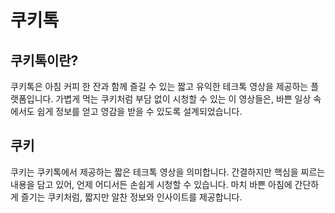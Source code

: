 # 쿠키톡
## 쿠키톡이란?
쿠키톡은 아침 커피 한 잔과 함께 즐길 수 있는 짧고 유익한 테크톡 영상을 제공하는 플랫폼입니다. 가볍게 먹는 쿠키처럼 부담 없이 시청할 수 있는 이 영상들은, 바쁜 일상 속에서도 쉽게 정보를 얻고 영감을 받을 수 있도록 설계되었습니다.

## 쿠키
쿠키는 쿠키톡에서 제공하는 짧은 테크톡 영상을 의미합니다. 간결하지만 핵심을 찌르는 내용을 담고 있어, 언제 어디서든 손쉽게 시청할 수 있습니다. 마치 바쁜 아침에 간단하게 즐기는 쿠키처럼, 짧지만 알찬 정보와 인사이트를 제공합니다.
